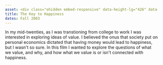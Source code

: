 ```yaml
---
asset: <div class="ohidden embed-responsive" data-height-lg="426" data-height-md="567" data-height-sm="470" data-height-xs="287" data-height-xxs="183"><iframe width="560" height="315" src="https://www.youtube.com/embed/ZHIOMKHu7EE" frameborder="0" allowfullscreen></iframe></div>
title: The Key to Happiness
dates: Fall 2003
---
```

In my mid-twenties, as I was transtioning from college to work I was interested in exploring ideas of value. I believed the onus that society put on personal economics dictated that having money would lead to happiness, but I wasn't so sure. In this film I wanted to explore the questions of what we value, and why, and how what we value is or isn't connected with happiness.

